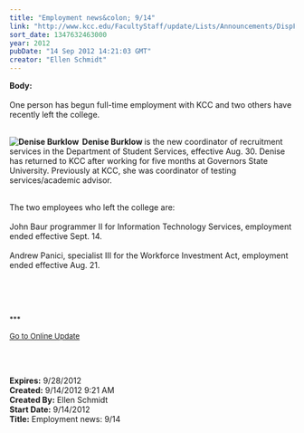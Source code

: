 ```yaml
---
title: "Employment news&colon; 9/14"
link: "http://www.kcc.edu/FacultyStaff/update/Lists/Announcements/DispForm.aspx?ID=819"
sort_date: 1347632463000
year: 2012
pubDate: "14 Sep 2012 14:21:03 GMT"
creator: "Ellen Schmidt"
---
```


<div><b>Body:</b> <div class="ExternalClassCC32FC7894CE4F638A981DFA9C74A790">
<div><br />One person has begun full-time employment with KCC and two others have recently left the college.</div>
<div> </div>
<div><strong>
<div style="float:left;margin-right:6px"><img alt="Denise Burklow" src="/FacultyStaff/update/PublishingImages/Denise_Burklow_update.jpg" /></div>
<p>Denise Burklow </strong>is the new coordinator of recruitment services in the Department of Student Services, effective Aug. 30. Denise has returned to KCC after working for five months at Governors State University. Previously at KCC, she was coordinator of testing services/academic advisor.</p></div>
<div><br />The two employees who left the college are:</div>
<div> </div>
<div>John Baur programmer II for Information Technology Services, employment ended effective Sept. 14.</div>
<div><br />Andrew Panici, specialist III for the Workforce Investment Act, employment ended effective Aug. 21.</div>
<div> </div>
<div> </div>
<div>
<p><font size="2"></font> </p>
<p><font size="2">***</font></p>
<p><font size="2"><a href="/FacultyStaff/update/Pages/dailyupdate.aspx">Go to Online Update</a></font><font size="2"></font></p>
<p><font size="2"></font> </p></div>
<div> </div></div></div>
<div><b>Expires:</b> 9/28/2012</div>
<div><b>Created:</b> 9/14/2012 9:21 AM</div>
<div><b>Created By:</b> Ellen Schmidt</div>
<div><b>Start Date:</b> 9/14/2012</div>
<div><b>Title:</b> Employment news: 9/14</div>

